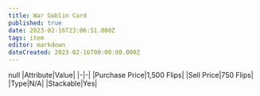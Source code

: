 ```yaml
---
title: War Goblin Card
published: true
date: 2023-02-16T23:06:51.000Z
tags: item
editor: markdown
dateCreated: 2023-02-16T00:00:00.000Z
---
```


null
|Attribute|Value|
|-|-|
|Purchase Price|1,500 Flips|
|Sell Price|750 Flips|
|Type|N/A|
|Stackable|Yes|

